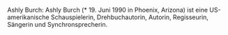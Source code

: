 Ashly Burch: Ashly Burch (* 19. Juni 1990 in Phoenix, Arizona) ist eine US-amerikanische Schauspielerin, Drehbuchautorin, Autorin, Regisseurin, Sängerin und Synchronsprecherin.
